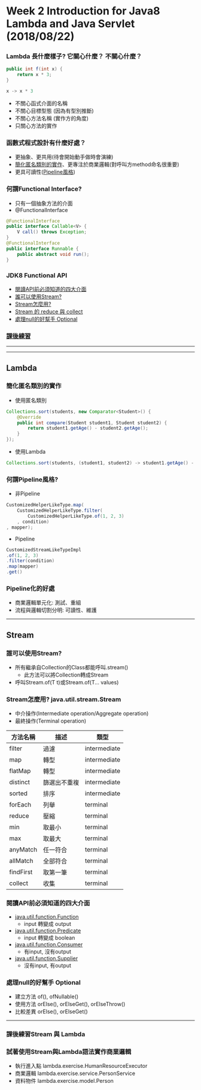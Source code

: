 # Week 2 Introduction for Java8 Lambda and Java Servlet (2018/08/22)

### Lambda 長什麼樣子? 它關心什麼？ 不關心什麼？
```java
public int f(int x) {
    return x * 3;
}

x -> x * 3
```
- 不關心函式介面的名稱
- 不關心目標型態 (因為有型別推斷)
- 不關心方法名稱 (實作方的角度)
- 只關心方法的實作

### 函數式程式設計有什麼好處？
- 更抽象、更共用(待會開始動手做時會演練)
- [簡化匿名類別的實作](#簡化匿名類別的實作)、更專注於商業邏輯(對呼叫方method命名很重要) 
- 更具可讀性([Pipeline風格](#何謂pipeline風格))

### 何謂Functional Interface?
- 只有一個抽象方法的介面
- @FunctionalInterface
```java
@FunctionalInterface
public interface Callable<V> {
    V call() throws Exception;
}
@FunctionalInterface
public interface Runnable {
    public abstract void run();
}
```

### JDK8 Functional API
- [閱讀API前必須知道的四大介面](#閱讀api前必須知道的四大介面)
- [誰可以使用Stream?](#誰可以使用stream)
- [Stream怎麼用?](stream怎麼用-java.util.stream.stream)
- [Stream 的 reduce 與 collect]()
- [處理null的好幫手 Optional](#處理null的好幫手-optional)


 
### [課後練習](#試著使用stream與lambda語法實作商業邏輯)

* * *
* * *

## Lambda


### 簡化匿名類別的實作
-  使用匿名類別
```java
Collections.sort(students, new Comparator<Student>() {
	@Override
	public int compare(Student student1, Student student2) {
		return student1.getAge() - student2.getAge();
	}
});
```
- 使用Lambda
```java
Collections.sort(students, (student1, student2) -> student1.getAge() - student2.getAge()));
```




### 何謂Pipeline風格?
- 非Pipeline
```java
CustomizedHelperLikeType.map(
	CustomizedHelperLikeType.filter(
		CustomizedHelperLikeType.of(1, 2, 3)
	, condition)
, mapper);
```
- Pipeline
```java
CustomizedStreamLikeTypeImpl
.of(1, 2, 3)
.filter(condition)
.map(mapper)
.get()
```
### Pipeline化的好處
- 商業邏輯單元化: 測試、重組
- 流程與邏輯切割分明: 可讀性、維護


* * *

## Stream
### 誰可以使用Stream?
- 所有繼承自Collection的Class都能呼叫.stream()
    - 此方法可以將Collection<E>轉成Stream<E>
- 呼叫Stream.of(T t)或Stream.of(T... values)



### Stream怎麼用? java.util.stream.Stream
- 中介操作(Intermediate operation/Aggregate operation)
- 最終操作(Terminal operation)

| 方法名稱  | 描述         | 類型         |
|-----------|--------------|--------------|
| filter    | 過濾         | intermediate |
| map       | 轉型         | intermediate |
| flatMap   | 轉型         | intermediate |
| distinct  | 篩選出不重複 | intermediate |
| sorted    | 排序         | intermediate |
| forEach   | 列舉         | terminal     |
| reduce    | 壓縮         | terminal     |
| min       | 取最小       | terminal     |
| max       | 取最大       | terminal     |
| anyMatch  | 任一符合     | terminal     |
| allMatch  | 全部符合     | terminal     |
| findFirst | 取第一筆     | terminal     |
| collect   | 收集         | terminal     |



### 閱讀API前必須知道的四大介面
- [java.util.function.Function](https://docs.oracle.com/javase/8/docs/api/java/util/function/Function.html)
  - input 轉變成 output
- [java.util.function.Predicate](https://docs.oracle.com/javase/8/docs/api/java/util/function/Predicate.html)
  - input 轉變成 boolean
- [java.util.function.Consumer](https://docs.oracle.com/javase/8/docs/api/java/util/function/Consumer.html)
  - 有input, 沒有output
- [java.util.function.Supplier](https://docs.oracle.com/javase/8/docs/api/java/util/function/Supplier.html)
  - 沒有input, 有output

### 處理null的好幫手 Optional
 - 建立方法 of(), ofNullable()
 - 使用方法 orElse(), orElseGet(), orElseThrow()
 - 比較差異 orElse(), orElseGet()
* * *
### 課後練習Stream 與 Lambda

### 試著使用Stream與Lambda語法實作商業邏輯
- 執行進入點 lambda.exercise.HumanResourceExecutor
- 商業邏輯   lambda.exercise.service.PersonService
- 資料物件   lambda.exercise.model.Person

